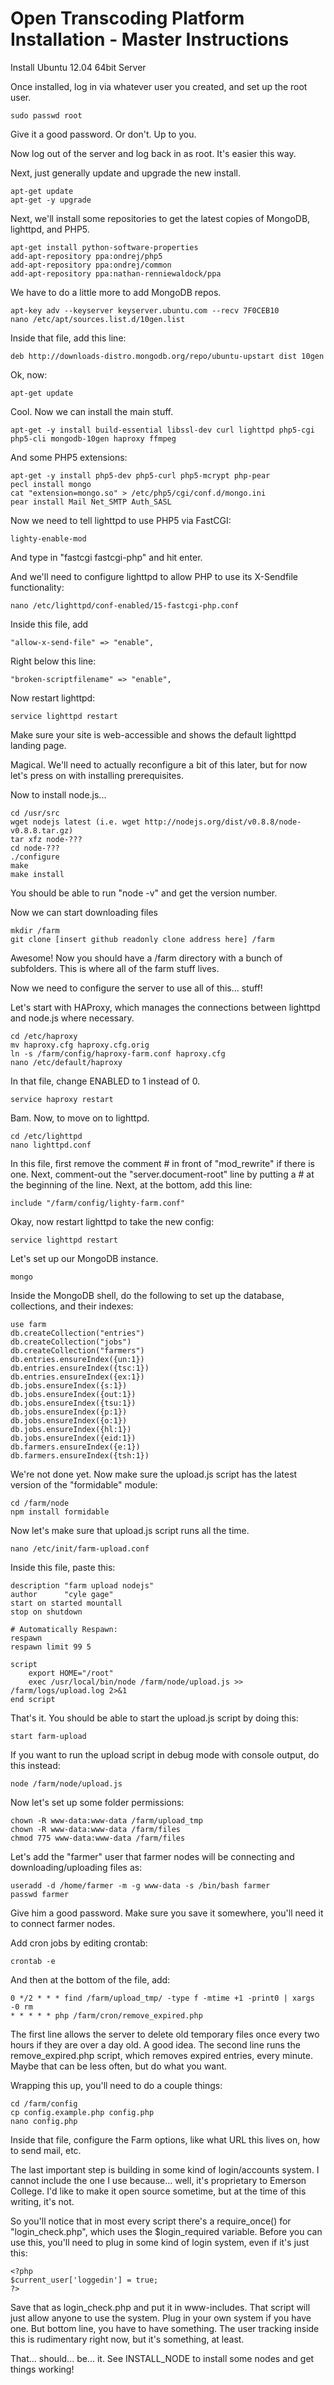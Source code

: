 # Open Transcoding Platform Installation - Master Instructions

Install Ubuntu 12.04 64bit Server

Once installed, log in via whatever user you created, and set up the root user.

	sudo passwd root

Give it a good password. Or don't. Up to you. 

Now log out of the server and log back in as root. It's easier this way.

Next, just generally update and upgrade the new install.

	apt-get update
	apt-get -y upgrade
	
Next, we'll install some repositories to get the latest copies of MongoDB, lighttpd, and PHP5.

	apt-get install python-software-properties
	add-apt-repository ppa:ondrej/php5
	add-apt-repository ppa:ondrej/common
	add-apt-repository ppa:nathan-renniewaldock/ppa
	
We have to do a little more to add MongoDB repos.

	apt-key adv --keyserver keyserver.ubuntu.com --recv 7F0CEB10
	nano /etc/apt/sources.list.d/10gen.list
	
Inside that file, add this line:

	deb http://downloads-distro.mongodb.org/repo/ubuntu-upstart dist 10gen
	
Ok, now:
	
	apt-get update
	
Cool. Now we can install the main stuff.

	apt-get -y install build-essential libssl-dev curl lighttpd php5-cgi php5-cli mongodb-10gen haproxy ffmpeg

And some PHP5 extensions:

	apt-get -y install php5-dev php5-curl php5-mcrypt php-pear
	pecl install mongo
	cat "extension=mongo.so" > /etc/php5/cgi/conf.d/mongo.ini
	pear install Mail Net_SMTP Auth_SASL

Now we need to tell lighttpd to use PHP5 via FastCGI:

	lighty-enable-mod
	
And type in "fastcgi fastcgi-php" and hit enter.
	
And we'll need to configure lighttpd to allow PHP to use its X-Sendfile functionality:

	nano /etc/lighttpd/conf-enabled/15-fastcgi-php.conf
	
Inside this file, add 
	
	"allow-x-send-file" => "enable",
	
Right below this line:

	"broken-scriptfilename" => "enable",
	
Now restart lighttpd:

	service lighttpd restart
	
Make sure your site is web-accessible and shows the default lighttpd landing page.

Magical. We'll need to actually reconfigure a bit of this later, but for now let's press on with installing prerequisites.

Now to install node.js...

	cd /usr/src
	wget nodejs latest (i.e. wget http://nodejs.org/dist/v0.8.8/node-v0.8.8.tar.gz)
	tar xfz node-???
	cd node-???
	./configure
	make
	make install

You should be able to run "node -v" and get the version number.

Now we can start downloading files
	
	mkdir /farm
	git clone [insert github readonly clone address here] /farm
	
Awesome! Now you should have a /farm directory with a bunch of subfolders. This is where all of the farm stuff lives.

Now we need to configure the server to use all of this... stuff!

Let's start with HAProxy, which manages the connections between lighttpd and node.js where necessary.

	cd /etc/haproxy
	mv haproxy.cfg haproxy.cfg.orig
	ln -s /farm/config/haproxy-farm.conf haproxy.cfg
	nano /etc/default/haproxy
	
In that file, change ENABLED to 1 instead of 0.

	service haproxy restart
	
Bam. Now, to move on to lighttpd.

	cd /etc/lighttpd
	nano lighttpd.conf
	
In this file, first remove the comment # in front of "mod_rewrite" if there is one.
Next, comment-out the "server.document-root" line by putting a # at the beginning of the line.
Next, at the bottom, add this line:

	include "/farm/config/lighty-farm.conf"
	
Okay, now restart lighttpd to take the new config:

	service lighttpd restart
	
Let's set up our MongoDB instance.

	mongo
	
Inside the MongoDB shell, do the following to set up the database, collections, and their indexes:

	use farm
	db.createCollection("entries")
	db.createCollection("jobs")
	db.createCollection("farmers")
	db.entries.ensureIndex({un:1})
	db.entries.ensureIndex({tsc:1})
	db.entries.ensureIndex({ex:1})
	db.jobs.ensureIndex({s:1})
	db.jobs.ensureIndex({out:1})
	db.jobs.ensureIndex({tsu:1})
	db.jobs.ensureIndex({p:1})
	db.jobs.ensureIndex({o:1})
	db.jobs.ensureIndex({hl:1})
	db.jobs.ensureIndex({eid:1})
	db.farmers.ensureIndex({e:1})
	db.farmers.ensureIndex({tsh:1})
	
We're not done yet. Now make sure the upload.js script has the latest version of the "formidable" module:

	cd /farm/node
	npm install formidable
	
Now let's make sure that upload.js script runs all the time.

	nano /etc/init/farm-upload.conf
	
Inside this file, paste this:

	description "farm upload nodejs"
	author      "cyle gage"
	start on started mountall
	stop on shutdown
	
	# Automatically Respawn:
	respawn
	respawn limit 99 5
	
	script
		export HOME="/root"
		exec /usr/local/bin/node /farm/node/upload.js >> /farm/logs/upload.log 2>&1
	end script
    
That's it. You should be able to start the upload.js script by doing this:

	start farm-upload
	
If you want to run the upload script in debug mode with console output, do this instead:

	node /farm/node/upload.js
	
Now let's set up some folder permissions:

	chown -R www-data:www-data /farm/upload_tmp
	chown -R www-data:www-data /farm/files
	chmod 775 www-data:www-data /farm/files
	
Let's add the "farmer" user that farmer nodes will be connecting and downloading/uploading files as:

	useradd -d /home/farmer -m -g www-data -s /bin/bash farmer
	passwd farmer
	
Give him a good password. Make sure you save it somewhere, you'll need it to connect farmer nodes.
	
Add cron jobs by editing crontab:

	crontab -e
	
And then at the bottom of the file, add:

	0 */2 * * * find /farm/upload_tmp/ -type f -mtime +1 -print0 | xargs -0 rm
	* * * * * php /farm/cron/remove_expired.php
	
The first line allows the server to delete old temporary files once every two hours if they are over a day old. A good idea.
The second line runs the remove_expired.php script, which removes expired entries, every minute. Maybe that can be less often, but do what you want.

Wrapping this up, you'll need to do a couple things:

	cd /farm/config
	cp config.example.php config.php
	nano config.php

Inside that file, configure the Farm options, like what URL this lives on, how to send mail, etc.

The last important step is building in some kind of login/accounts system. I cannot include the one I use because... well, it's proprietary to Emerson College. I'd like to make it open source sometime, but at the time of this writing, it's not.

So you'll notice that in most every script there's a require_once() for "login_check.php", which uses the $login_required variable. Before you can use this, you'll need to plug in some kind of login system, even if it's just this:

	<?php
	$current_user['loggedin'] = true;
	?>

Save that as login_check.php and put it in www-includes. That script will just allow anyone to use the system. Plug in your own system if you have one. But bottom line, you have to have something. The user tracking inside this is rudimentary right now, but it's something, at least.

That... should... be... it. See INSTALL_NODE to install some nodes and get things working!